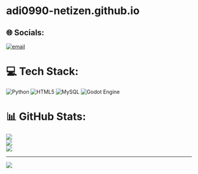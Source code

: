 # adi0990-netizen.github.io

## 🌐 Socials:
[![email](https://img.shields.io/badge/Email-D14836?logo=gmail&logoColor=white)](mailto:adicanbrchd@gmail.com) 

# 💻 Tech Stack:
![Python](https://img.shields.io/badge/python-3670A0?style=for-the-badge&logo=python&logoColor=ffdd54) ![HTML5](https://img.shields.io/badge/html5-%23E34F26.svg?style=for-the-badge&logo=html5&logoColor=white) ![MySQL](https://img.shields.io/badge/mysql-4479A1.svg?style=for-the-badge&logo=mysql&logoColor=white) ![Godot Engine](https://img.shields.io/badge/GODOT-%23FFFFFF.svg?style=for-the-badge&logo=godot-engine)
# 📊 GitHub Stats:
![](https://github-readme-stats.vercel.app/api?username=adi0990-netizen&theme=dark&hide_border=false&include_all_commits=false&count_private=false)<br/>
![](https://nirzak-streak-stats.vercel.app/?user=adi0990-netizen&theme=dark&hide_border=false)<br/>
![](https://github-readme-stats.vercel.app/api/top-langs/?username=adi0990-netizen&theme=dark&hide_border=false&include_all_commits=false&count_private=false&layout=compact)

---
[![](https://visitcount.itsvg.in/api?id=adi0990-netizen&icon=0&color=0)](https://visitcount.itsvg.in)

<!-- Proudly created with GPRM ( https://gprm.itsvg.in ) -->
